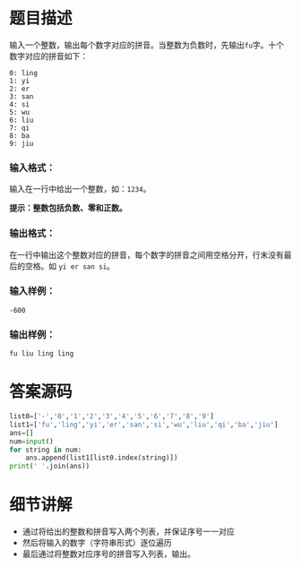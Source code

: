 # 题目描述

输入一个整数，输出每个数字对应的拼音。当整数为负数时，先输出`fu`字。十个数字对应的拼音如下：

```
0: ling
1: yi
2: er
3: san
4: si
5: wu
6: liu
7: qi
8: ba
9: jiu
```

### 输入格式：

输入在一行中给出一个整数，如：`1234`。

**提示：整数包括负数、零和正数。**

### 输出格式：

在一行中输出这个整数对应的拼音，每个数字的拼音之间用空格分开，行末没有最后的空格。如
`yi er san si`。

### 输入样例：

```in
-600
```

### 输出样例：

```out
fu liu ling ling
```


# 答案源码

```python
list0=['-','0','1','2','3','4','5','6','7','8','9']
list1=['fu','ling','yi','er','san','si','wu','liu','qi','ba','jiu']
ans=[]
num=input()
for string in num:
    ans.append(list1[list0.index(string)])
print(' '.join(ans))
```

# 细节讲解

- 通过将给出的整数和拼音写入两个列表，并保证序号一一对应
- 然后将输入的数字（字符串形式）逐位遍历
- 最后通过将整数对应序号的拼音写入列表，输出。
